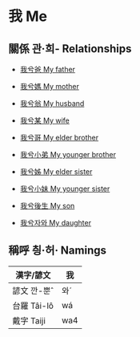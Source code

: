 # 我 Me

## 關係 관·희- Relationships

- [我兮爸 My father](member2.md)

- [我兮媽 My mother](member3.md)

- [我兮翁 My husband](member17.md)

- [我兮某 My wife](member18.md)

- [我兮哥 My elder brother](member4.md)

- [我兮小弟 My younger brother](member6.md)

- [我兮姊 My elder sister](member5.md)

- [我兮小妹 My younger sister](member7.md)

- [我兮後生 My son](member19.md)

- [我兮자와 My daughter](member20.md)



## 稱呼 칑·허· Namings

漢字/諺文 | 我
--- | ---
諺文 깐-뿐ˆ | 와ˊ
台羅 Tâi-lô | wá
戴字 Taiji | wa4


